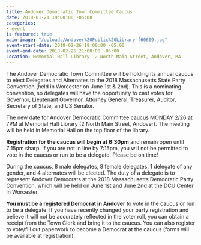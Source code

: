 ```yaml
---
title: Andover Democratic Town Committee Caucus
date: 2018-01-21 19:00:00 -05:00
categories:
- event
is featured: true
main-image: "/uploads/Andover%20Public%20Library-f60609.jpg"
event-start-date: 2018-02-26 19:00:00 -05:00
event-end-date: 2018-02-26 21:00:00 -05:00
Location: Memorial Hall Library  2 North Main Street, Andover, MA
---
```


The Andover Democratic Town Committee will be holding its annual caucus to elect Delegates and Alternates to the 2018 Massachusetts State Party Convention (held in Worcester on June 1st & 2nd).  This is a nominating convention, so delegates will have the opportunity to cast votes for Governor, Lieutenant Governor, Attorney General, Treasurer, Auditor, Secretary of State, and US Senator. 

The new date for Andover Democratic Committee caucus MONDAY 2/26 at 7PM at Memorial Hall Library (2 North Main Street, Andover). The meeting will be held in Memorial Hall on the top floor of the library.

**Registration for the caucus will begin at 6:30pm** and remain open until 7:15pm sharp. If you are not in line by 7:15pm, you will not be permitted to vote in the caucus or run to be a delegate. Please be on time!

During the caucus, 8 male delegates, 8 female delegates, 1 delegate of any gender, and 4 alternates will be elected. The duty of a delegate is to represent Andover Democrats at the 2018 Massachusetts Democratic Party Convention, which will be held on June 1st and June 2nd at the DCU Center in Worcester.

**You must be a registered Democrat in Andover** to vote in the caucus or run to be a delegate. If you have recently changed your party registration and believe it will not be accurately reflected in the voter roll, you can obtain a receipt from the Town Clerk and bring it to the caucus. You can also register to vote/fill out paperwork to become a Democrat at the caucus (forms will be available at registration).